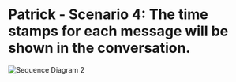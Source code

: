# Patrick - Scenario 4: The time stamps for each message will be shown in the conversation.
![Sequence Diagram 2](images/sequence_diagram_#4.jpg)
